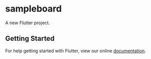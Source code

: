 # sampleboard

A new Flutter project.

## Getting Started

For help getting started with Flutter, view our online
[documentation](https://flutter.io/).
